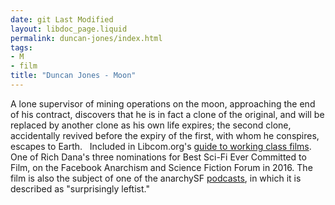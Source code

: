 ```yaml
---
date: git Last Modified
layout: libdoc_page.liquid
permalink: duncan-jones/index.html
tags:
- M
- film
title: "Duncan Jones - Moon"
---
```


A lone supervisor of mining operations on the moon,  approaching the end of his contract, discovers that he is in fact a clone of the  original, and will be replaced by another clone as his own life expires; the  second clone, accidentally revived before the expiry of the first, with whom he  conspires, escapes to Earth.
 
Included in Libcom.org's <a href="https://libcom.org/library/working-class-cinema-video-guide">guide to  working class films</a>.
 
One of Rich Dana's three nominations for Best Sci-Fi Ever  Committed to Film, on the Facebook Anarchism and Science Fiction Forum in 2016. The film is also the subject of one of the anarchySF <a href="https://anchor.fm/anarchysf/episodes/Moon--Exploitation-and-Opportunity-el74m9">podcasts</a>, in which it is described as "surprisingly leftist."